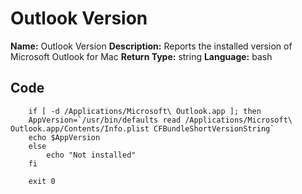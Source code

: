 # Outlook Version

**Name:** Outlook Version
**Description:** Reports the installed version of Microsoft Outlook for Mac
**Return Type:** string
**Language:** bash

## Code
~~~~ 
    if [ -d /Applications/Microsoft\ Outlook.app ]; then
    AppVersion=`/usr/bin/defaults read /Applications/Microsoft\ Outlook.app/Contents/Info.plist CFBundleShortVersionString`
    echo $AppVersion
	else
	    echo "Not installed"
	fi

	exit 0
~~~~
